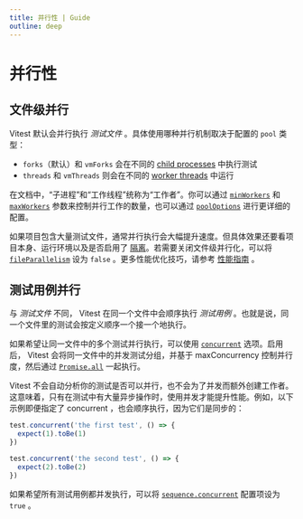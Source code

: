 ```yaml
---
title: 并行性 | Guide
outline: deep
---
```


# 并行性

## 文件级并行

Vitest 默认会并行执行 _测试文件_ 。具体使用哪种并行机制取决于配置的 `pool` 类型：

- `forks`（默认）和 `vmForks` 会在不同的 [child processes](https://nodejs.org/api/child_process.html) 中执行测试
- `threads` 和 `vmThreads` 则会在不同的 [worker threads](https://nodejs.org/api/worker_threads.html) 中运行

在文档中，“子进程”和“工作线程”统称为“工作者”。你可以通过 [`minWorkers`](/config/#minworkers) 和 [`maxWorkers`](/config/#maxworkers) 参数来控制并行工作的数量，也可以通过 [`poolOptions`](/config/#pooloptions) 进行更详细的配置。

如果项目包含大量测试文件，通常并行执行会大幅提升速度。但具体效果还要看项目本身、运行环境以及是否启用了 [隔离](/config/#isolate)。若需要关闭文件级并行化，可以将 [`fileParallelism`](/config/#fileparallelism) 设为 `false` 。更多性能优化技巧，请参考 [性能指南](/guide/improving-performance) 。

## 测试用例并行

与 _测试文件_ 不同， Vitest 在同一个文件中会顺序执行 _测试用例_ 。也就是说，同一个文件里的测试会按定义顺序一个接一个地执行。

如果希望让同一文件中的多个测试并行执行，可以使用 [`concurrent`](/api/#test-concurrent) 选项。启用后， Vitest 会将同一文件中的并发测试分组，并基于 maxConcurrency 控制并行度，然后通过 [`Promise.all`](https://developer.mozilla.org/en-US/docs/Web/JavaScript/Reference/Global_Objects/Promise/all) 一起执行。

Vitest 不会自动分析你的测试是否可以并行，也不会为了并发而额外创建工作者。这意味着，只有在测试中有大量异步操作时，使用并发才能提升性能。例如，以下示例即便指定了 concurrent ，也会顺序执行，因为它们是同步的：

```ts
test.concurrent('the first test', () => {
  expect(1).toBe(1)
})

test.concurrent('the second test', () => {
  expect(2).toBe(2)
})
```

如果希望所有测试用例都并发执行，可以将 [`sequence.concurrent`](/config/#sequence-concurrent) 配置项设为 `true` 。
